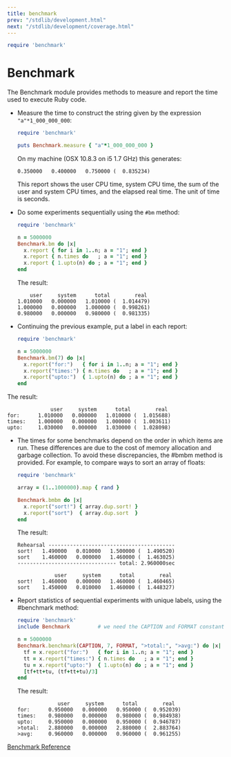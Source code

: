 ```yaml
---
title: benchmark
prev: "/stdlib/development.html"
next: "/stdlib/development/coverage.html"
---
```



```ruby
require 'benchmark'
```

# Benchmark

The Benchmark module provides methods to measure and report the time
used to execute Ruby code.

* Measure the time to construct the string given by the expression
  `"a"*1_000_000_000`:   
  
  ```ruby
  require 'benchmark'
  
  puts Benchmark.measure { "a"*1_000_000_000 }
  ```
  
  On my machine (OSX 10.8.3 on i5 1.7 GHz) this generates:
  
  
  ```
  0.350000   0.400000   0.750000 (  0.835234)
  ```
  
  This report shows the user CPU time, system CPU time, the sum of the
  user and system CPU times, and the elapsed real time. The unit of time
  is seconds.

* Do some experiments sequentially using the `#bm` method:
  
  
  ```ruby
  require 'benchmark'
  
  n = 5000000
  Benchmark.bm do |x|
    x.report { for i in 1..n; a = "1"; end }
    x.report { n.times do   ; a = "1"; end }
    x.report { 1.upto(n) do ; a = "1"; end }
  end
  ```
  
  The result:
  
  
  ```
      user     system      total        real
  1.010000   0.000000   1.010000 (  1.014479)
  1.000000   0.000000   1.000000 (  0.998261)
  0.980000   0.000000   0.980000 (  0.981335)
  ```

* Continuing the previous example, put a label in each report:
  
  
  ```ruby
  require 'benchmark'
  
  n = 5000000
  Benchmark.bm(7) do |x|
    x.report("for:")   { for i in 1..n; a = "1"; end }
    x.report("times:") { n.times do   ; a = "1"; end }
    x.report("upto:")  { 1.upto(n) do ; a = "1"; end }
  end
  ```

The result:


```
              user     system      total        real
for:      1.010000   0.000000   1.010000 (  1.015688)
times:    1.000000   0.000000   1.000000 (  1.003611)
upto:     1.030000   0.000000   1.030000 (  1.028098)
```

* The times for some benchmarks depend on the order in which items are
  run. These differences are due to the cost of memory allocation and
  garbage collection. To avoid these discrepancies, the #bmbm method is
  provided. For example, to compare ways to sort an array of floats:
  
  
  ```ruby
  require 'benchmark'
  
  array = (1..1000000).map { rand }
  
  Benchmark.bmbm do |x|
    x.report("sort!") { array.dup.sort! }
    x.report("sort")  { array.dup.sort  }
  end
  ```
  
  The result:
  
  
  ```
  Rehearsal -----------------------------------------
  sort!   1.490000   0.010000   1.500000 (  1.490520)
  sort    1.460000   0.000000   1.460000 (  1.463025)
  -------------------------------- total: 2.960000sec
  
              user     system      total        real
  sort!   1.460000   0.000000   1.460000 (  1.460465)
  sort    1.450000   0.010000   1.460000 (  1.448327)
  ```

* Report statistics of sequential experiments with unique labels, using
  the #benchmark method:
  
  
  ```ruby
  require 'benchmark'
  include Benchmark         # we need the CAPTION and FORMAT constants
  
  n = 5000000
  Benchmark.benchmark(CAPTION, 7, FORMAT, ">total:", ">avg:") do |x|
    tf = x.report("for:")   { for i in 1..n; a = "1"; end }
    tt = x.report("times:") { n.times do   ; a = "1"; end }
    tu = x.report("upto:")  { 1.upto(n) do ; a = "1"; end }
    [tf+tt+tu, (tf+tt+tu)/3]
  end
  ```
  
  The result:
  
  
  ```
               user     system      total        real
  for:      0.950000   0.000000   0.950000 (  0.952039)
  times:    0.980000   0.000000   0.980000 (  0.984938)
  upto:     0.950000   0.000000   0.950000 (  0.946787)
  >total:   2.880000   0.000000   2.880000 (  2.883764)
  >avg:     0.960000   0.000000   0.960000 (  0.961255)
  ```

<a
href='https://ruby-doc.org/stdlib-2.5.0/libdoc/benchmark/rdoc/Benchmark.html'
class='ruby-doc remote reference' target='_blank'>Benchmark
Reference</a>

